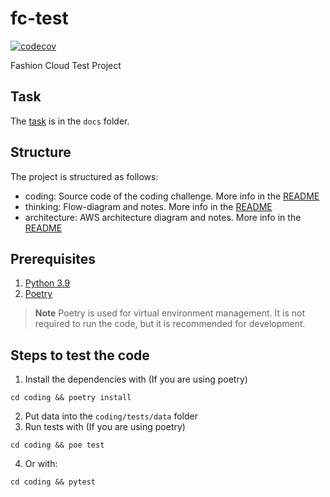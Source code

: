 # fc-test

[![codecov](https://codecov.io/gh/gaarutyunov/fc-test/branch/main/graph/badge.svg?token=23W0N4BUAP)](https://codecov.io/gh/gaarutyunov/fc-test)

Fashion Cloud Test Project

## Task

The [task](docs%2FFashion_Cloud_Test_Assignment_-_Python.pdf) is in the `docs` folder.

## Structure

The project is structured as follows:

- coding: Source code of the coding challenge. More info in the [README](coding%2FREADME.md)
- thinking: Flow-diagram and notes. More info in the [README](thinking%2FREADME.md)
- architecture: AWS architecture diagram and notes. More info in the [README](architecture%2FREADME.md)

## Prerequisites

1. [Python 3.9](https://www.python.org/downloads/)
2. [Poetry](https://python-poetry.org/docs/#installation)

> **Note** Poetry is used for virtual environment management.
It is not required to run the code, but it is recommended for development.

## Steps to test the code

1. Install the dependencies with (If you are using poetry)

```shell
cd coding && poetry install
```

2. Put data into the `coding/tests/data` folder
3. Run tests with (If you are using poetry)

```shell
cd coding && poe test
```

4. Or with:

```shell
cd coding && pytest
```
